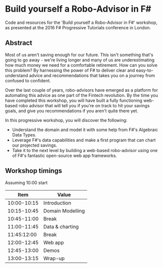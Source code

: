 # Build yourself a Robo-Advisor in F#

Code and resources for the 'Build yourself a Robo-Advisor in F#' workshop, as presented at the 2016 F# Progressive Tutorials conference in London.

## Abstract

Most of us aren't saving enough for our future. This isn't something that's going to go away - we're living longer and many of us are underestimating how much money we need for a comfortable retirement. How can you solve this problem? By harnessing the power of F# to deliver clear and easy-to-understand advice and recommendations that takes you on a journey from confused to confident.

Over the last couple of years, robo-advisors have emerged as a platform for automating this advice as one part of the Fintech revolution. By the time you have completed this workshop, you will have built a fully functioning web-based robo advisor that will tell you if you're on track to hit your savings goals, and give you recommendations if you aren't quite there yet.

In this progressive workshop, you will discover the following:

- Understand the domain and model it with some help from F#'s Algebraic Data Types.
- Leverage F#'s data capabilities and make a first program that can chart our projected savings.
- Take it to the next level by building a web-based robo-advisor using one of F#'s fantastic open-source web app frameworks.

## Workshop timings

Assuming 10:00 start

Item        | Value
----------- | ---
10:00-10:15 | Introduction
10:15-10:45 | Domain Modelling
10:45-11:00 | Break
11:00-11:45 | Data & charting
11:45:12:00 | Break
12:00-12:45 | Web app
12:45-13:00 | Demos
13:00-13:15 | Wrap-up
